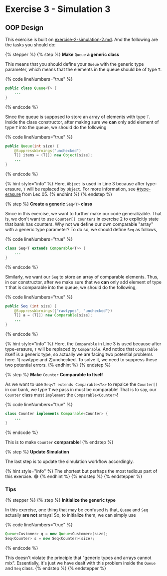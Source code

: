 # Exercise 3 - Simulation 3

## OOP Design

This exercise is built on [exercise-2-simulation-2.md](exercise-2-simulation-2.md "mention"). And the following are the tasks you should do:

{% stepper %}
{% step %}
**Make** `Queue` **a generic class**

This means that you should define your `Queue` with the generic type parameter, which means that the elements in the queue should be of type `T`.

{% code lineNumbers="true" %}
```java
public class Queue<T> {
    ...
}
```
{% endcode %}

Since the queue is supposed to store an array of elements with type `T`. Inside the class constructor, after making sure we **can** only add element of type `T` into the queue, we should do the following

{% code lineNumbers="true" %}
```java
public Queue(int size) {
    @SuppressWarnings("unchecked")
    T[] items = (T[]) new Object[size];
    ...
}
```
{% endcode %}

{% hint style="info" %}
Here, `Object` is used in Line 3 because after type-erasure, `T` will be replaced by `Object`. For more information, see [#type-erasure](../lecture/lec-05-generics/#type-erasure "mention") from Lec 05.
{% endhint %}
{% endstep %}

{% step %}
**Create a generic** `Seq<T>` **class**

Since in this exercise, we want to further make our code generalizable. That is, we don't want to use `Counter[] counters` in exercise 2 to explicitly state that bank has counters. Why not we define our own comparable "array" with a generic type parameter? To do so, we should define `Seq` as follows,

{% code lineNumbers="true" %}
```java
class Seq<T extends Comparable<T>> {
    ...
}
```
{% endcode %}

Similarly, we want our `Seq` to store an array of comparable elements. Thus, in our constructor, after we make sure that we **can** only add element of type `T` that is comparable into the queue, we should do the following,

{% code lineNumbers="true" %}
```java
public Seq (int size) {
    @SuppressWarnings({"rawtypes", "unchecked"})
    T[] a = (T[]) new Comparable[size];
    ...
}
```
{% endcode %}

{% hint style="info" %}
Here, the `Comparable` in Line 3 is used because after type-erasure, `T` will be replaced by `Comparable`. And notice that `Comparable` itself is a generic type, so actually we are facing two potential problems here. 1) rawtype and 2)unchecked. To solve it, we need to suppress these two potential errors.
{% endhint %}
{% endstep %}

{% step %}
**Make** `Counter` **Comparable to Itself**

As we want to use `Seq<T extends Comparable<T>>` to repalce the `Counter[]` in our bank, we type `T` we pass in must be comparable! That is to say, our `Counter` class must `implement` the `Comparable<Counter>`!

{% code lineNumbers="true" %}
```java
class Counter implements Comparable<Counter> {
    ...
}
```
{% endcode %}

This is to make `Counter` **comparable**!
{% endstep %}

{% step %}
**Update Simulation**

The last step is to update the simulation workflow accordingly.&#x20;

{% hint style="info" %}
The shortest but perhaps the most tedious part of this exercise. :joy:
{% endhint %}
{% endstep %}
{% endstepper %}

### Tips

{% stepper %}
{% step %}
**Initialize the generic type**

In this exercise, one thing that may be confused is that, `Queue` and `Seq` actually **are not** arrays! So, to initialize them, we can simply use

{% code lineNumbers="true" %}
```java
Queue<Customer> q = new Queue<Customer>(size);
Seq<Counter> s = new Seq<Counter>(size);
```
{% endcode %}

This doesn't violate the principle that "generic types and arrays cannot mix". Essentially, it's just we have dealt with this problem inside the `Queue` and `Seq` class.
{% endstep %}
{% endstepper %}
